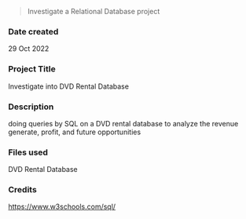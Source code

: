 > Investigate a Relational Database project

### Date created
29 Oct 2022

### Project Title
Investigate into DVD Rental Database 

### Description
doing queries by SQL on a DVD rental database 
to analyze the revenue generate, profit, and future opportunities

### Files used
DVD Rental Database 

### Credits 
https://www.w3schools.com/sql/
